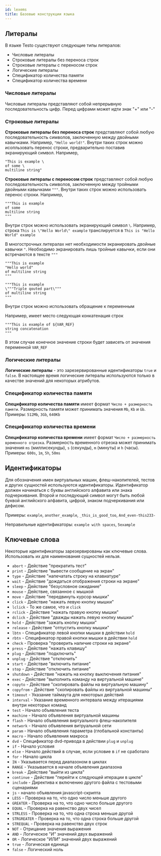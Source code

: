 ```yaml
---
id: lexems
title: Базовые конструкции языка
---
```


## Литералы

В языке Testo существуют следующие типы литералов:

-   Числовые литералы
-   Строковые литералы без переноса строк
-   Строковые литералы с переносом строк
-   Логические литералы
-   Спецификатор количества памяти
-   Спецификатор количества времени

### Числовые литералы

Числовые литералы представляют собой непрерывную последовательность
цифр. Перед цифрами может идти знак \"+\" или \"-\"

### Строковые литералы

**Строковые литералы без переноса строк** представляют собой любую
последовательность символов, заключенную между двойными кавычками.
Например, `"Hello world!"`. Внутри таких строк можно исопльзовать
перенос строки, предварительно поставив экранирующий символ. Например,

	"This is example \
	of some \
	multiline string"

**Строковые литералы с переносом строк** представляют собой любую
последовательность символов, заключенную между тройными двойными
кавычками `"""`. Внутри таких строк можно использовать перенос строки.
Например,

	"""This is example
	of some
	multiline string
	"""

Внутри строк можно использовать экранирующий символ `\`. Например,
строка `This is \"Hello World\" example` транслируется в
`This is "Hello World" example`

В многострочных литералах нет необходимости экранировать двойные кавычки
`"`. Необходимо экранировать лишь тройные кавычки, если они встречаются
в тексте `"""`

	"""This is example
	"Hello world"
	of multiline string
	"""

	"""This is example
	\"""Triple qouted part\"""
	of multiline string
	"""

Внутри строк можно использовать обращение к переменным

Например, имеет место следующая конкатенация строк

	"""This is example of ${VAR_REF}
	string concatenation
	"""

В этом случае конечное значение строки будет зависеть от значения
переменной `VAR_REF`

### Логические литералы

**Логические литералы** - это зарезервированные идентификаторы `true` и
`false`. В настоящее время логические литералы используются только в
качестве значений для некоторых атрибутов.

### Спецификатор количества памяти

**Спецификатор количества памяти** имеет формат
`Число + размерность памяти`. Размерность памяти может принимать
значения `Mb`, `Kb` и `Gb`. Примеры: `512Mb`, `3Gb`, `640Kb`

### Спецификатор количества времени

**Спецификатор количества времени** имеет формат
`Число + размерность временного отрезка`. Размерность временного отрезка
может принимать значения `ms` (миллисекунды), `s` (секунды), `m`
(минуты) и `h` (часы). Примеры: `600s`, `1m`, `5h`, `50ms`

## Идентификаторы

Для обозначения имен виртуальных машин, флеш-накопителей, тестов и
других сущностей используются идентификаторы. Идентификатор должен
начинаться с буквы английского алфавита или знака подчеркивания. Второй
и последующий символ могут быть любой буквой английского алфавита,
цифрой, знаком подчеркивания или дефисом.

Примеры: `example`, `another_example`, `_this_is_good_too`,
`And_even-this233-`

Неправильные идентификаторы: `example with spaces`, `5example`

## Ключевые слова

Некоторые идентификаторы зарезервированы как ключевые слова.
Использовать их для наименования сущностей нельзя.

- `abort` - Действие \"прекратить тест\"
- `print` - Действие \"вывести сообщение на экран\"
- `type` - Действие \"напечатать строку на клавиатуре\"
- `wait` - Действие \"дождаться отображения строки на экране\"
- `sleep` - Действие \"безусловное ожидание\"
- `mouse` - Действие, связанное с мышкой
- `move` - Действие \"передвинуть курсор мышки\"
- `click` - Действие \"нажать левую кнопку мышки\"
- `lclick` - То же самое, что и `click`
- `rclick` - Действие \"нажать правую кнопку мышки\"
- `dclick` - Действие \"дважды нажать левую кнопку мышки\"
- `hold` - Действие \"зажать кнопку мышки\"
- `release` - Действие \"отпустить кнопку мышки\"
- `lbtn` - Спецификатор левой кнопки мышки в действии `hold`
- `rbtn` - Спецификатор правой кнопки мышки в действии `hold`
- `check` - Проверка \"проверить наличие строки на экране\"
- `press` - Действие \"нажать клавишу\"
- `plug` - Действие \"подключить\"
- `unplug` - Действие \"отключить\"
- `start` - Действие \"включить питание\"
- `stop` - Действие \"отключить питание\"
- `shutdown` - Действие \"нажать на кнопку выключения питания\"
- `exec` - Действие \"выполнить команду на виртуальной машине\"
- `copyto` - Действие \"скопировать файлы на виртуальную машину\"
- `copyfrom` - Действие \"скопировать файлы из виртуальной машины\"
- `timeout` - Указание таймаута для некоторых действий
- `interval` - Указание временного интервала между итерациями внутри
  некоторых команд
- `test` - Начало объявления теста
- `machine` - Начало объявления виртуальной машины
- `flash` - Начало объявления виртуального флеш-накопителя
- `network` - Начало объявления витруальной сети
- `param` - Начало объявления параметра (глобальной константы)
- `macro` - Начало объявления макроса
- `dvd` - Спецификатор dvd-привода в действии `plug` и `unplug`
- `if` - Начало условия
- `else` - Начало действий в случае, если условие в `if` не
  сработало
- `for` - Начало цикла
- `IN` - Указывается перед диапазоном в циклах
- `RANGE` - Указывается в начале объявления диапазона
- `break` - Действие \"выйти из цикла\"
- `continue` - Действие \"перейти к следующей итерации в цикле\"
- `include` - Директива к включению другого файла с тестовыми
  сценариями
- `js` - начало объявления javascript-скрипта
- `LESS` - Проверка на то, что одно число меньше другого
- `GREATER` - Проверка на то, что одно число больше другого
- `EQUAL` - Проверка на равенство двух чисел
- `STRLESS` - Проверка на то, что одна строка меньше другой
- `STRGREATER` - Проверка на то, что одна строка больше другой
- `STREQUAL` - Проверка на равенство двух строк
- `NOT` - Отрицание значения выражения
- `AND` - Логическое \"И\" значений двух выражений
- `OR` - Логическое \"ИЛИ\" значений двух выражений
- `true` - Логическая единица
- `false` - Логический ноль
